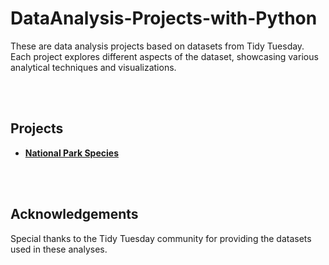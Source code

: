 # DataAnalysis-Projects-with-Python

These are data analysis projects based on datasets from Tidy Tuesday. Each project explores different aspects of the dataset, showcasing various analytical techniques and visualizations.


<br><br>
## Projects

- **[National Park Species](https://github.com/su-win/DataAnalysis-Projects-with-Python/Oct8_NationalParkSpecies)**
  

<br><br>
## Acknowledgements

Special thanks to the Tidy Tuesday community for providing the datasets used in these analyses.
